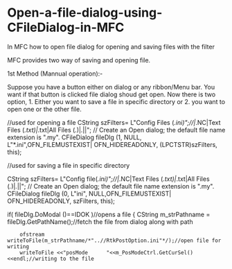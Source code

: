 # Open-a-file-dialog-using-CFileDialog-in-MFC
In MFC how to open file dialog for opening and saving files with the filter

MFC provides two way of saving and opening file.

1st Method (Mannual operation):-

Suppose you have a button either on dialog or any ribbon/Menu bar. You want if that button is clicked file dialog shoud get open.
Now there is two option, 1. Either you want to save a file in specific directory or 2. you want to open one or the other file.



//used for opening a file
CString szFilters= L"Config Files (*.ini)";//|*.NC|Text Files (*.txt)|*.txt|All Files (*.*)|*.*||";
	// Create an Open dialog; the default file name extension is ".my".
	CFileDialog fileDlg (1, NULL, L"*.ini",OFN_FILEMUSTEXIST| OFN_HIDEREADONLY, (LPCTSTR)szFilters, this);



//used for saving a file in specific directory

CString szFilters= L"Config file(*.ini)";//|*.NC|Text Files (*.txt)|*.txt|All Files (*.*)|*.*||";
	// Create an Open dialog; the default file name extension is ".my".
	CFileDialog fileDlg (0, L"ini", NULL,OFN_FILEMUSTEXIST| OFN_HIDEREADONLY, szFilters, this);


if( fileDlg.DoModal ()==IDOK )//opens a file
	{
		CString m_strPathname = fileDlg.GetPathName();//fetch the file from dialog along with path



		ofstream writeToFile(m_strPathname/*"..//RtkPostOption.ini"*/);//open file for writing
		writeToFile <<"posMode		"<<m_PosModeCtrl.GetCurSel()					<<endl;//writing to the file
		
